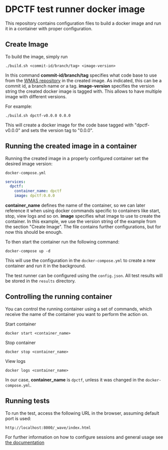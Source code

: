 # DPCTF test runner docker image

This repository contains configuration files to build a docker image and run 
it in a container with proper configuration.

## Create Image

To build the image, simply run

```shell
./build.sh <commit-id/branch/tag> <image-version>
```

In this command **commit-id/branch/tag** specifies what code base to use 
from the [WMAS repository](https://github.com/cta-wave/WMAS) in the created 
image. As indicated, this can be a commit id, a branch name or a tag. 
**image-version** specifies the version string the created docker image is 
tagged with. This allows to have multiple image with different versions.

For example:

```shell
./build.sh dpctf-v0.0.0 0.0.0
```

This will create a docker image for the code base tagged with "dpctf-v0.0.0" 
and sets the version tag to "0.0.0".

## Running the created image in a container

Running the created image in a properly configured container set the desired image version:

`docker-compose.yml`
```yaml
services:
  dpctf:
    container_name: dpctf
    image: dpctf:0.0.0
```

**container_name** defines the name of the container, so we can later 
reference it when using docker commands specific to containers like start, 
stop, view logs and so on. **image** specifies what image to use to create the 
container. In this example, we use the version string of the example from the 
section "Create Image". The file contains further configurations, but for now 
this should be enough.

To then start the container run the following command:

```shell
docker-compose up -d
```

This will use the configuration in the `docker-compose.yml` to create a new 
container and run it in the background.

The test runner can be configured using the `config.json`. All test results 
will be stored in the `results` directory.

## Controlling the running container

You can control the running container using a set of commands, which receive 
the name of the container you want to perform the action on.

Start container

```shell
docker start <container_name>
```

Stop container

```shell
docker stop <container_name>
```

View logs

```shell
docker logs <container_name>
```

In our case, **container_name** is `dpctf`, unless it was changed in the `docker-compose.yml`.

## Running tests

To run the test, access the following URL in the browser, assuming default port is used:
```
http://localhost:8000/_wave/index.html
```

For further information on how to configure sessions and general usage see [the documentation](https://github.com/cta-wave/dpctf-test-runner/blob/master/tools/wave/docs/usage/usage.md)

